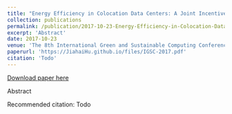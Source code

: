 ```yaml
---
title: "Energy Efficiency in Colocation Data Centers: A Joint Incentive Mechanism Approach"
collection: publications
permalink: /publication/2017-10-23-Energy-Efficiency-in-Colocation-Data-Centers:-A-Joint-Incentive-Mechanism-Approach
excerpt: 'Abstract'
date: 2017-10-23
venue: 'The 8th International Green and Sustainable Computing Conference (IGSC)'
paperurl: 'https://JiahaiHu.github.io/files/IGSC-2017.pdf'
citation: 'Todo'
---
```


<a href='https://JiahaiHu.github.io/files/IGSC-2017.pdf'>Download paper here</a>

Abstract

Recommended citation: Todo